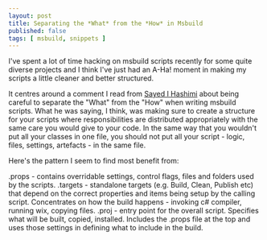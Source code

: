 ```yaml
---
layout: post
title: Separating the *What* from the *How* in Msbuild
published: false
tags: [ msbuild, snippets ]
---
```


I've spent a lot of time hacking on msbuild scripts recently for some quite diverse projects and I think 
I've just had an A-Ha! moment in making my scripts a little cleaner and better structured.

It centres around a comment I read from [Sayed I Hashimi](http://www.sedodream.com/) about being careful to 
separate the "What" from the "How" when writing msbuild scripts. What he was saying, I think, was 
making sure to create a structure for your scripts where responsibilities are distributed 
appropriately with the same care you would give to your code. In the same way that you wouldn't 
put all your classes in one file, you should not put all your script - logic, files, settings, 
artefacts - in the same file.

Here's the pattern I seem to find most benefit from:

<graphic here>

.props - contains overridable settings, control flags, files and folders used by the scripts.
.targets - standalone targets (e.g. Build, Clean, Publish etc) that depend on the correct properties
and items being setup by the calling script. Concentrates on how the build happens - invoking 
c# compiler, running wix, copying files.
.proj - entry point for the overall script. Specifies what will be built, copied, installed. Includes the 
.props file at the top and uses those settings in defining what to include in the build.




